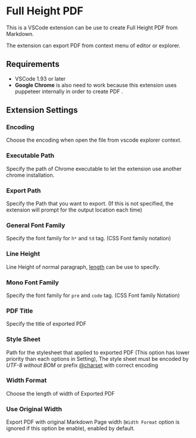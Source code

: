 # Full Height PDF

This is a VSCode extension can be use to create Full Height PDF from Markdown.   

The extension can export PDF from context menu of editor or explorer.  

## Requirements
- VSCode 1.93 or later
- **Google Chrome** is also need to work because this extension uses puppeteer internally in order to create PDF .  

## Extension Settings

### Encoding
Choose the encoding when open the file from vscode explorer context.
###  Executable Path
Specify the path of Chrome executable to let the extension use another chrome installation.  
### Export Path
Specify the Path that you want to export. (If this is not specified, the extension will prompt for the output location each time) 
### General Font Family
Specify the font family for `h*` and `td` tag. (CSS Font family notation)
### Line Height
Line Height of normal paragraph, [length](https://developer.mozilla.org/ja/docs/Web/CSS/length) can be use to specify. 
### Mono Font Family
Specify the font family for `pre` and `code` tag. (CSS Font family Notation)
### PDF Title
Specify the title of exported PDF
### Style Sheet
Path for the stylesheet that applied to exported PDF (This option has lower priority than each options in Setting),
The style sheet must be encoded by *UTF-8 without BOM* or prefix [@charset](https://developer.mozilla.org/ja/docs/Web/CSS/@charset) with correct encoding
### Width Format
Choose the length of width of Exported PDF
### Use Original Width
Export PDF with original Markdown Page width (`Width Format` option is ignored if this option be enable), enabled by default.  

